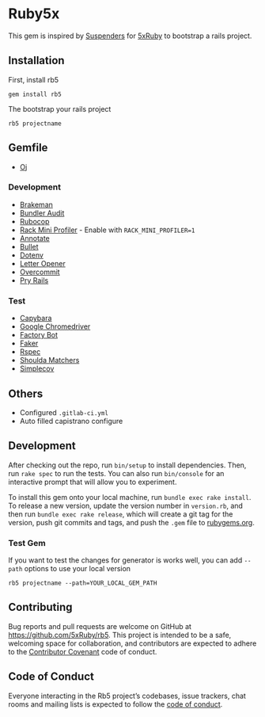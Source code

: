 Ruby5x
===

This gem is inspired by [Suspenders](https://github.com/thoughtbot/suspenders) for [5xRuby](https://5xruby.tw) to bootstrap a rails project.

## Installation

First, install rb5

```
gem install rb5
```

The bootstrap your rails project

```
rb5 projectname
```

## Gemfile

* [Oj](http://www.ohler.com/oj/)

### Development

* [Brakeman](https://github.com/presidentbeef/brakeman)
* [Bundler Audit](https://github.com/rubysec/bundler-audit)
* [Rubocop](https://github.com/bbatsov/rubocop)
* [Rack Mini Profiler](https://github.com/MiniProfiler/rack-mini-profiler) - Enable with `RACK_MINI_PROFILER=1`
* [Annotate](https://github.com/ctran/annotate_models)
* [Bullet](https://github.com/flyerhzm/bullet)
* [Dotenv](https://github.com/bkeepers/dotenv)
* [Letter Opener](https://github.com/ryanb/letter_opener)
* [Overcommit](https://github.com/brigade/overcommit)
* [Pry Rails](https://github.com/rweng/pry-rails)

### Test

* [Capybara](https://github.com/jnicklas/capybara)
* [Google Chromedriver](https://sites.google.com/a/chromium.org/chromedriver/home)
* [Factory Bot](https://github.com/thoughtbot/factory_bot)
* [Faker](https://github.com/stympy/faker)
* [Rspec](https://github.com/rspec/rspec)
* [Shoulda Matchers](https://github.com/thoughtbot/shoulda-matchers)
* [Simplecov](https://github.com/colszowka/simplecov)

## Others

* Configured `.gitlab-ci.yml`
* Auto filled capistrano configure

## Development

After checking out the repo, run `bin/setup` to install dependencies. Then, run `rake spec` to run the tests. You can also run `bin/console` for an interactive prompt that will allow you to experiment.

To install this gem onto your local machine, run `bundle exec rake install`. To release a new version, update the version number in `version.rb`, and then run `bundle exec rake release`, which will create a git tag for the version, push git commits and tags, and push the `.gem` file to [rubygems.org](https://rubygems.org).

### Test Gem

If you want to test the changes for generator is works well, you can add `--path` options to use your local version

```
rb5 projectname --path=YOUR_LOCAL_GEM_PATH
```

## Contributing

Bug reports and pull requests are welcome on GitHub at https://github.com/5xRuby/rb5. This project is intended to be a safe, welcoming space for collaboration, and contributors are expected to adhere to the [Contributor Covenant](http://contributor-covenant.org) code of conduct.

## Code of Conduct

Everyone interacting in the Rb5 project’s codebases, issue trackers, chat rooms and mailing lists is expected to follow the [code of conduct](https://github.com/5xRuby/rb5/blob/master/CODE_OF_CONDUCT.md).
